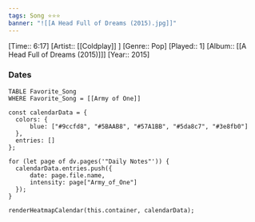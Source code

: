 ```yaml
---
tags: Song ⭐⭐⭐ 
banner: "![[A Head Full of Dreams (2015).jpg]]"
---
```

[Time:: 6:17]
[Artist:: [[Coldplay]] ]
[Genre:: Pop]
[Played:: 1]
[Album:: [[A Head Full of Dreams (2015)]]]
[Year:: 2015]
### Dates
````dataview
TABLE Favorite_Song
WHERE Favorite_Song = [[Army of One]]
````
  ```dataviewjs
const calendarData = { 
	colors: { 
		blue: ["#9ccfd8", "#5BAAB8", "#57A1BB", "#5da8c7", "#3e8fb0"] 
	}, 
	entries: [] 
}; 

for (let page of dv.pages('"Daily Notes"')) { 
	calendarData.entries.push({ 
		date: page.file.name, 
		intensity: page["Army_of_One"]
	}); 
} 

renderHeatmapCalendar(this.container, calendarData);
```
